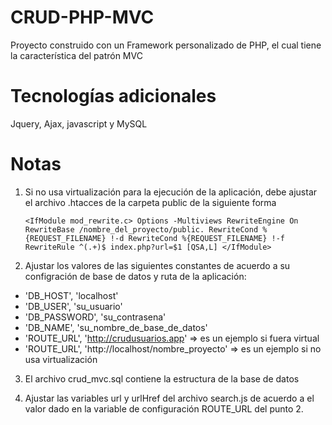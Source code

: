 # CRUD-PHP-MVC

Proyecto construido con un Framework personalizado de PHP, el cual tiene la característica  del patrón MVC

# Tecnologías adicionales
Jquery, Ajax, javascript y MySQL 

# Notas

1. Si no usa virtualización para la ejecución de la aplicación, debe ajustar el archivo .htacces de la carpeta public de la siguiente forma 

	`<IfModule mod_rewrite.c>
	  Options -Multiviews
	  RewriteEngine On
	  RewriteBase /nombre_del_proyecto/public.
	  RewriteCond %{REQUEST_FILENAME} !-d
	  RewriteCond %{REQUEST_FILENAME} !-f
	  RewriteRule ^(.+)$ index.php?url=$1 [QSA,L]
	</IfModule>` 

2. Ajustar los valores de las siguientes constantes de acuerdo a su configración de base de datos y ruta de la aplicación:

* 'DB_HOST', 'localhost'
* 'DB_USER', 'su_usuario'
* 'DB_PASSWORD', 'su_contrasena'
* 'DB_NAME', 'su_nombre_de_base_de_datos'
* 'ROUTE_URL', 'http://crudusuarios.app'  => es un ejemplo si fuera virtual 
* 'ROUTE_URL', 'http://localhost/nombre_proyecto'  => es un ejemplo si no usa virtualización

3. El archivo crud_mvc.sql contiene la estructura de la base de datos

4. Ajustar las variables url y urlHref del archivo search.js de acuerdo a el valor dado en la variable de configuración ROUTE_URL del punto 2.